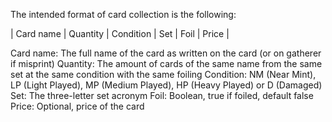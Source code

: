 The intended format of card collection is the following:

| Card name | Quantity | Condition | Set | Foil | Price |

Card name: The full name of the card as written on the card (or on gatherer if misprint)
Quantity: The amount of cards of the same name from the same set at the same condition with the same foiling
Condition: NM (Near Mint), LP (Light Played), MP (Medium Played), HP (Heavy Played) or D (Damaged)
Set: The three-letter set acronym
Foil: Boolean, true if foiled, default false
Price: Optional, price of the card